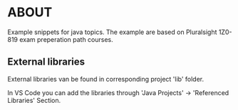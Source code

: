 # ABOUT

Example snippets for java topics. The example are based on Pluralsight 1Z0-819 exam preperation path courses. 

## External libraries

External libraries van be found in corresponding project 'lib' folder. 

In VS Code you can add the libraries through 'Java Projects' -> 'Referenced Libraries' Section. 
